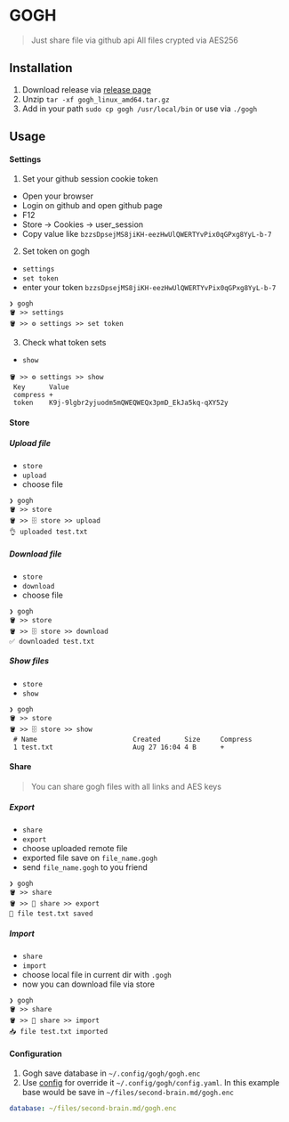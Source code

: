 # GOGH

> Just share file via github api
> All files crypted via AES256

## Installation

1. Download release via [release page](https://github.com/Devil666face/gogh/releases/latest)
2. Unzip `tar -xf gogh_linux_amd64.tar.gz`
3. Add in your path `sudo cp gogh /usr/local/bin` or use via `./gogh`

## Usage

#### Settings

1. Set your github session cookie token

- Open your browser
- Login on github and open github page
- F12
- Store -> Cookies -> user_session
- Copy value like `bzzsDpsejMS8jiKH-eezHwUlQWERTYvPix0qGPxg8YyL-b-7`

2. Set token on gogh

- `settings`
- `set token`
- enter your token `bzzsDpsejMS8jiKH-eezHwUlQWERTYvPix0qGPxg8YyL-b-7`

```
❯ gogh
🪣 >> settings
🪣 >> ⚙️ settings >> set token
```

3. Check what token sets

- `show`

```
🪣 >> ⚙️ settings >> show
 Key      Value
 compress +
 token    K9j-9lgbr2yjuodm5mQWEQWEQx3pmD_EkJa5kq-qXY52y
```

#### Store

##### Upload file

- `store`
- `upload`
- choose file

```
❯ gogh
🪣 >> store
🪣 >> 🗄️ store >> upload
👌 uploaded test.txt
```

##### Download file

- `store`
- `download`
- choose file

```
❯ gogh
🪣 >> store
🪣 >> 🗄️ store >> download
✅ downloaded test.txt
```

##### Show files

- `store`
- `show`

```
❯ gogh
🪣 >> store
🪣 >> 🗄️ store >> show
 # Name                        Created      Size     Compress
 1 test.txt                    Aug 27 16:04 4 B      +
```

#### Share

> You can share gogh files with all links and AES keys

##### Export

- `share`
- `export`
- choose uploaded remote file
- exported file save on `file_name.gogh`
- send `file_name.gogh` to you friend

```
❯ gogh
🪣 >> share
🪣 >> 🔁 share >> export
💾 file test.txt saved
```

##### Import

- `share`
- `import`
- choose local file in current dir with `.gogh`
- now you can download file via store

```
❯ gogh
🪣 >> share
🪣 >> 🔁 share >> import
📥 file test.txt imported
```

#### Configuration

1. Gogh save database in `~/.config/gogh/gogh.enc`
2. Use [config](https://github.com/Devil666face/gogh/blob/main/config.yaml) for override it `~/.config/gogh/config.yaml`. In this example base would be save in `~/files/second-brain.md/gogh.enc`

```yaml
database: ~/files/second-brain.md/gogh.enc
```
